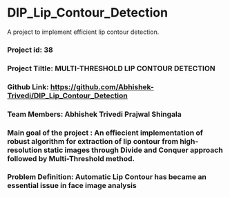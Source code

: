 # DIP_Lip_Contour_Detection
A project to implement efficient lip contour detection.

### Project id:  38

### Project Tiltle: MULTI-THRESHOLD LIP CONTOUR DETECTION

### Github Link: https://github.com/Abhishek-Trivedi/DIP_Lip_Contour_Detection
                
### Team Members: Abhishek Trivedi    Prajwal Shingala

### Main goal of the project : An effiecient implementation of robust algorithm for extraction of lip contour from high-resolution static images through Divide and Conquer approach followed by Multi-Threshold method. 

### Problem Definition: Automatic Lip Contour has became an essential issue in face image analysis 
